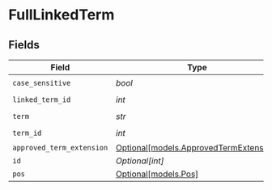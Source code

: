 # FullLinkedTerm


## Fields

| Field                                                                        | Type                                                                         | Required                                                                     | Description                                                                  |
| ---------------------------------------------------------------------------- | ---------------------------------------------------------------------------- | ---------------------------------------------------------------------------- | ---------------------------------------------------------------------------- |
| `case_sensitive`                                                             | *bool*                                                                       | :heavy_check_mark:                                                           | N/A                                                                          |
| `linked_term_id`                                                             | *int*                                                                        | :heavy_check_mark:                                                           | N/A                                                                          |
| `term`                                                                       | *str*                                                                        | :heavy_check_mark:                                                           | N/A                                                                          |
| `term_id`                                                                    | *int*                                                                        | :heavy_check_mark:                                                           | N/A                                                                          |
| `approved_term_extension`                                                    | [Optional[models.ApprovedTermExtension]](../models/approvedtermextension.md) | :heavy_minus_sign:                                                           | N/A                                                                          |
| `id`                                                                         | *Optional[int]*                                                              | :heavy_minus_sign:                                                           | N/A                                                                          |
| `pos`                                                                        | [Optional[models.Pos]](../models/pos.md)                                     | :heavy_minus_sign:                                                           | N/A                                                                          |